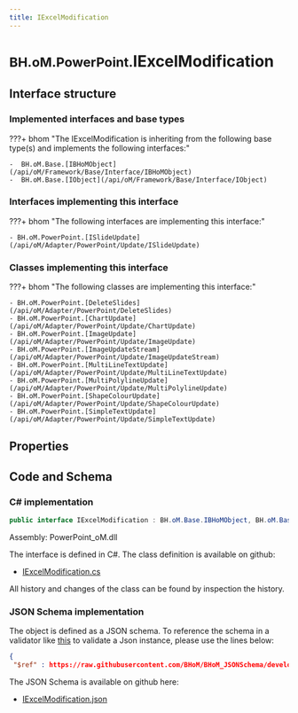 ```yaml
---
title: IExcelModification
---
```


# <small>BH.oM.PowerPoint.</small>**IExcelModification**



## Interface structure

### Implemented interfaces and base types

???+ bhom "The IExcelModification is inheriting from the following base type(s) and implements the following interfaces:"

    -  BH.oM.Base.[IBHoMObject](/api/oM/Framework/Base/Interface/IBHoMObject)
    -  BH.oM.Base.[IObject](/api/oM/Framework/Base/Interface/IObject)


### Interfaces implementing this interface

???+ bhom "The following interfaces are implementing this interface:"

    - BH.oM.PowerPoint.[ISlideUpdate](/api/oM/Adapter/PowerPoint/Update/ISlideUpdate)


### Classes implementing this interface

???+ bhom "The following classes are implementing this interface:"

    - BH.oM.PowerPoint.[DeleteSlides](/api/oM/Adapter/PowerPoint/DeleteSlides)
    - BH.oM.PowerPoint.[ChartUpdate](/api/oM/Adapter/PowerPoint/Update/ChartUpdate)
    - BH.oM.PowerPoint.[ImageUpdate](/api/oM/Adapter/PowerPoint/Update/ImageUpdate)
    - BH.oM.PowerPoint.[ImageUpdateStream](/api/oM/Adapter/PowerPoint/Update/ImageUpdateStream)
    - BH.oM.PowerPoint.[MultiLineTextUpdate](/api/oM/Adapter/PowerPoint/Update/MultiLineTextUpdate)
    - BH.oM.PowerPoint.[MultiPolylineUpdate](/api/oM/Adapter/PowerPoint/Update/MultiPolylineUpdate)
    - BH.oM.PowerPoint.[ShapeColourUpdate](/api/oM/Adapter/PowerPoint/Update/ShapeColourUpdate)
    - BH.oM.PowerPoint.[SimpleTextUpdate](/api/oM/Adapter/PowerPoint/Update/SimpleTextUpdate)


## Properties

## Code and Schema

### C# implementation

``` C# title="C#"
public interface IExcelModification : BH.oM.Base.IBHoMObject, BH.oM.Base.IObject
```

Assembly: PowerPoint_oM.dll

The interface is defined in C#. The class definition is available on github:

- [IExcelModification.cs](https://github.com/BHoM/PowerPoint_Toolkit/blob/develop/PowerPoint_oM/IExcelModification.cs)

All history and changes of the class can be found by inspection the history.
### JSON Schema implementation

The object is defined as a JSON schema. To reference the schema in a validator like [this](https://www.jsonschemavalidator.net/) to validate a Json instance, please use the lines below:

``` json title="JSON Schema"
{
 "$ref" : https://raw.githubusercontent.com/BHoM/BHoM_JSONSchema/develop/PowerPoint_oM/IExcelModification.json}
```

The JSON Schema is available on github here:

- [IExcelModification.json](https://github.com/BHoM/BHoM_JSONSchema/blob/develop/PowerPoint_oM/IExcelModification.json)
